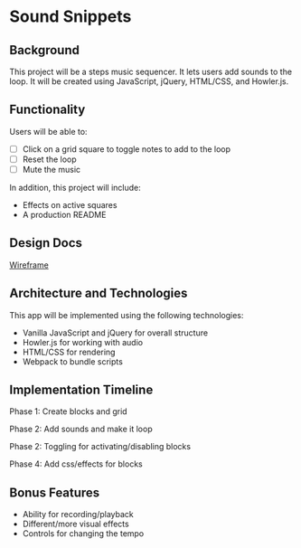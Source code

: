 # Sound Snippets

## Background

This project will be a steps music sequencer. It lets users add sounds to the loop. It will be created using JavaScript, jQuery, HTML/CSS, and Howler.js.

## Functionality

Users will be able to:
- [ ] Click on a grid square to toggle notes to add to the loop
- [ ] Reset the loop
- [ ] Mute the music

In addition, this project will include:
- Effects on active squares
- A production README

## Design Docs

[Wireframe][wireframe]

[wireframe]: ./main.png

## Architecture and Technologies

This app will be implemented using the following technologies:

* Vanilla JavaScript and jQuery for overall structure
* Howler.js for working with audio
* HTML/CSS for rendering
* Webpack to bundle scripts

## Implementation Timeline

Phase 1: Create blocks and grid

Phase 2: Add sounds and make it loop

Phase 2: Toggling for activating/disabling blocks

Phase 4: Add css/effects for blocks

## Bonus Features

- Ability for recording/playback
- Different/more visual effects
- Controls for changing the tempo
